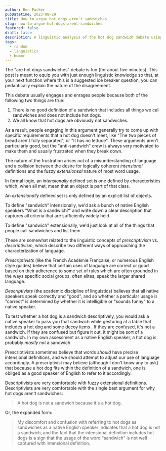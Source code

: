 ```yaml
---
author: Ben Packer
pubDatetime: 2023-08-29
title: How to argue hot dogs aren't sandwiches
slug: how-to-argue-hot-dogs-arent-sandwiches
featured: false
draft: false
description: A linguistic analysis of the hot dog sandwich debate using intensional vs extensional definitions
tags:
  - random
  - linguistics
  - humor
---
```


The "are hot dogs sandwiches" debate is fun (for about five minutes). This post is meant to equip you with just enough linguistic knowledge so that, at your next function where this is a suggested ice breaker question, you can pedantically explain the nature of the disagreement.

This debate usually engages and enrages people because both of the following two things are true:

1. There is no good definition of a sandwich that includes all things we call sandwiches and does not include hot dogs.
2. We all know that hot dogs are obviously not sandwiches.

As a result, people engaging in this argument generally try to come up with specific requirements that a hot dog doesn't meet, like "The two pieces of bread aren't fully separated", or "It has no lettuce". These arguments aren't particularly good, but the "anti-sandwich" crew is always very motivated to make them and usually frustrated when they break down.

The nature of the frustration arises out of a misunderstanding of language and a collision between the desire for logically coherent *intensional* definitions and the fuzzy *extensionsal* nature of most word usage.

In formal logic, an *intensionally* defined set is one defined by characteristics which, when all met, mean that an object is part of that class.

An *extensionally* defined set is only defined by an explicit list of objects. 

To define "sandwich" intensionally, we'd ask a bunch of native English speakers "What is a sandwich?" and write down a clear description that captures all criteria that are sufficiently widely held.

To define "sandwich" extensionally, we'd just look at all of the things that people call sandwiches and list them.

These are somewhat related to the linguistic concepts of *prescriptivism* vs. *descriptivism*, which describe two different ways of approaching the characterization of language.

*Prescriptivists* (like the French Académie Française, or numerous English style guides) believe that certain uses of language are correct or good based on their adherence to some set of rules which are often grounded in the ways specific social groups, often elites, speak the larger shared language.

*Descriptivists* (the academic discipline of linguistics) believes that all native speakers speak correctly and "good", and so whether a particular usage is "correct" is determined by whether it is intelligible or "sounds funny" to a native speaker. 

To test whether a hot dog is a sandwich descriptively, you would ask a native speaker to pass you that sandwich while gesturing at a table that includes a hot dog and some decoy items . If they are confused, it's not a sandwich. If they are confused but figure it out, it might be sort of a sandwich. In my own assessment as a native English speaker, a hot dog is probably *mostly not* a sandwich.

Prescriptivists sometimes believe that words *should* have precise intensional definitions, and we should attempt to adjust our use of language accordingly. A prescriptivist may believe (although I don't know any to ask) that because a hot dog fits within the definition of a sandwich, one is obliged as a good speaker of English to refer to it accordingly.

Descriptivists are very comfortable with fuzzy extensional definitions. Descriptivists are very comfortable with the single best argument for why hot dogs aren't sandwiches:

> A hot dog is not a sandwich because it's a hot dog.

Or, the expanded form:

> My discomfort and confusion with referring to hot dogs as sandwiches as a native English speaker indicates that a hot dog is not a sandwich, and the fact that the intensional definition includes hot dogs is a sign that the usage of the word "sandwich" is not well captured with intensional definition.